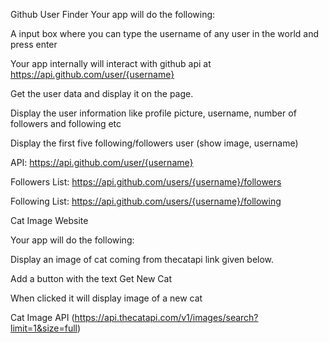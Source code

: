 Github User Finder
Your app will do the following:

A input box where you can type the username of any user in the world and press enter

Your app internally will interact with github api at https://api.github.com/user/{username}

Get the user data and display it on the page.

Display the user information like profile picture, username, number of followers and following etc

Display the first five following/followers user (show image, username)

API: https://api.github.com/user/{username}

Followers List: https://api.github.com/users/{username}/followers

Following List: https://api.github.com/users/{username}/following


Cat Image Website

Your app will do the following:

Display an image of cat coming from thecatapi link given below.

Add a button with the text Get New Cat

When clicked it will display image of a new cat

Cat Image API (https://api.thecatapi.com/v1/images/search?limit=1&size=full)